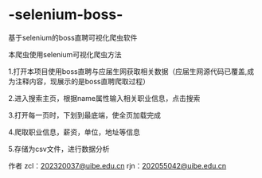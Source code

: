 # -selenium-boss-
基于selenium的boss直聘可视化爬虫软件

本爬虫使用selenium可视化爬虫方法

1.打开本项目使用boss直聘与应届生网获取相关数据（应届生网源代码已覆盖,成为注释内容，现展示的是boss直聘爬取过程）

2.进入搜索主页，根据name属性输入相关职业信息，点击搜索

3.打开每一页时，下划到最底端，使全页加载完成

4.爬取职业信息，薪资，单位，地址等信息

5.存储为csv文件，进行数据分析

作者
zcl：202320037@uibe.edu.cn
rjn：202055042@uibe.edu.cn
